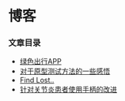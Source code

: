 # 博客
### 文章目录
- [绿色出行APP](garden/garden.md)
- [对于原型测试方法的一些感悟](testFeedback/testFeedback.md)
- [Find Lost..](FLP/FLP.md)
- [针对关节炎患者使用手柄的改进](fingerArthritis.md)